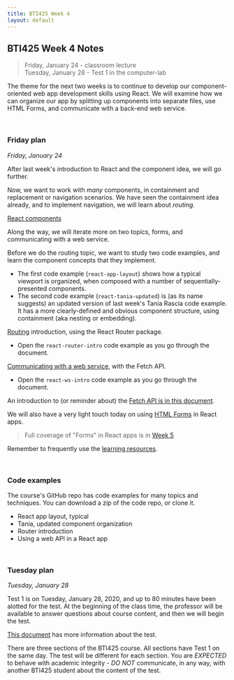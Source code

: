 ```yaml
---
title: BTI425 Week 4
layout: default
---
```


## BTI425 Week 4 Notes

> Friday, January 24 - classroom lecture  
> Tuesday, January 28 - Test 1 in the computer-lab 

The theme for the next two weeks is to continue to develop our component-oriented web app development skills using React.  We will examine how we can organize our app by splitting up components into separate files, use HTML Forms, and communicate with a back-end web service.

<br>

### Friday plan

*Friday, January 24* 

After last week's introduction to React and the component idea, we will go further. 

Now, we want to work with *many* components, in containment and replacement or navigation scenarios. We have seen the containment idea already, and to implement navigation, we will learn about *routing*. 

[React components](react-components)  

Along the way, we will iterate more on two topics, forms, and communicating with a web service. 

Before we do the routing topic, we want to study two code examples, and learn the component concepts that they implement.  
* The first code example (`react-app-layout`) shows how a typical viewport is organized, when composed with a number of sequentially-presented components.  
* The second code example (`react-tania-updated`) is (as its name suggests) an updated version of last week's Tania Rascia code example. It has a more clearly-defined and obvious component structure, using containment (aka nesting or embedding). 

[Routing](react-routing) introduction, using the React Router package.  
* Open the `react-router-intro` code example as you go through the document. 

[Communicating with a web service](react-web-service-intro), with the Fetch API.  
* Open the `react-ws-intro` code example as you go through the document. 

An introduction to (or reminder about) the [Fetch API is in this document](fetch-intro). 

We will also have a very light touch today on using [HTML Forms](react-forms-intro) in React apps. 

> Full coverage of "Forms" in React apps is in [Week 5](week05)

Remember to frequently use the [learning resources](/bti425/resources).

<br>

### Code examples

The course's GitHub repo has code examples for many topics and techniques. You can download a zip of the code repo, or clone it. 
* React app layout, typical 
* Tania, updated component organization 
* Router introduction
* Using a web API in a React app 

<br>

### Tuesday plan

*Tuesday, January 28* 

Test 1 is on Tuesday, January 28, 2020, and up to 80 minutes have been alotted for the test. At the beginning of the class time, the professor will be available to answer questions about course content, and then we will begin the test. 

[This document](test-success-info) has more information about the test.

There are three sections of the BTI425 course. All sections have Test 1 on the same day. The test will be different for each section. You are *EXPECTED* to behave with academic integrity - *DO NOT* communicate, in any way, with another BTI425 student about the content of the test.

<br>
